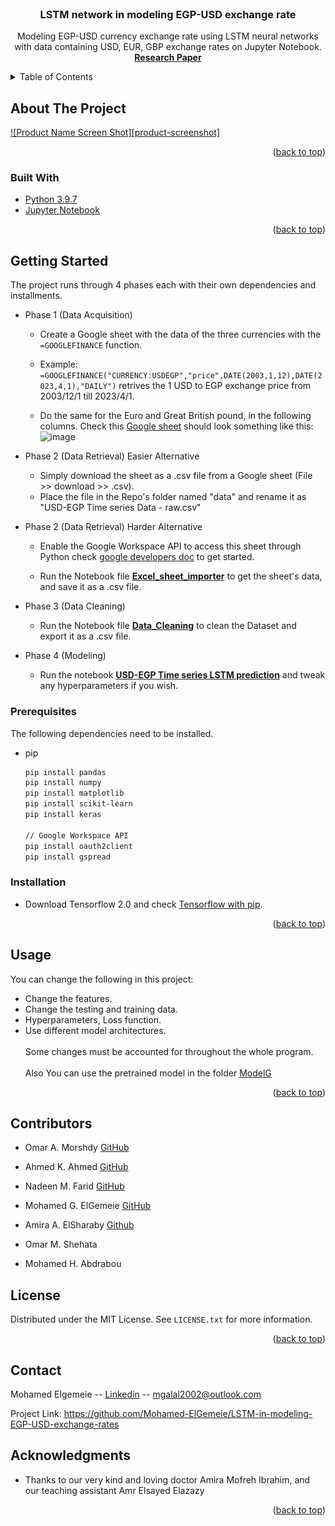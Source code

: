 <br />
<div align="center">
<h3 align="center">LSTM network in modeling EGP-USD exchange rate</h3>

  <p align="center">
    Modeling EGP-USD currency exchange rate using LSTM neural networks with data containing USD, EUR, GBP exchange rates on Jupyter Notebook.
    <br />
    <a href="https://github.com/Mohamed-ElGemeie/LSTM-in-modeling-EGP-USD-exchange-rates/blob/main/Research%20paper.pdf"><strong>
    Research Paper</strong></a>
  </p>
</div>



<details>
  <summary>Table of Contents</summary>
  <ol>
    <li>
      ![image](https://github.com/Mohamed-ElGemeie/LSTM-in-modeling-EGP-USD-exchange-rates/blob/main/assets/usd_pred_vs_usd.PNG?raw=true)
      <ul>
        <li><a href="#built-with">Built With</a></li>
      </ul>
    </li>
    <li>
      <a href="#getting-started">Getting Started</a>
      <ul>
        <li><a href="#prerequisites">Prerequisites</a></li>
        <li><a href="#installation">Installation</a></li>
      </ul>
    </li>
    <li><a href="#usage">Usage</a></li>
    <li><a href="#Contributors">Contributors</a></li>
    <li><a href="#license">License</a></li>
    <li><a href="#contact">Contact</a></li>
  </ol>
</details>



## About The Project

[![Product Name Screen Shot][product-screenshot]](https://example.com)


<p align="right">(<a href="#top">back to top</a>)</p>



### Built With

* [Python 3.9.7](https://www.python.org/downloads/release/python-397/)
* [Jupyter Notebook](https://jupyter.org/install)

<p align="right">(<a href="#top">back to top</a>)</p>



## Getting Started

The project runs through 4 phases each with their own dependencies and installments. 
<br>
- Phase 1 (Data Acquisition) 

    - Create a Google sheet with the data of the three currencies with the ```=GOOGLEFINANCE``` function.
    
    - Example: ```=GOOGLEFINANCE("CURRENCY:USDEGP","price",DATE(2003,1,12),DATE(2023,4,1),"DAILY")``` retrives the 1 USD to EGP exchange price from 2003/12/1 till 2023/4/1.
    
    - Do the same for the Euro and Great British pound, in the following columns. Check this [Google sheet](https://docs.google.com/spreadsheets/d/1gpDPDQSPgtsBQrfgfsSrwuzg1PQKyEZ589Go3H9nJ70/edit?usp=sharing) should look something like this: ![image]("https://github.com/Mohamed-ElGemeie/LSTM-in-modeling-EGP-USD-exchange-rates/blob/main/assets/Excel%20sheet%20example.PNG?raw=true") 

- Phase 2 (Data Retrieval) Easier Alternative
    - Simply download the sheet as a .csv file from a Google sheet (File >> download >> .csv).
    - Place the file in the Repo's folder named "data" and rename it as "USD-EGP Time series Data - raw.csv"
    
- Phase 2 (Data Retrieval) Harder Alternative

    - Enable the Google Workspace API to access this sheet through Python check [google developers doc](https://developers.google.com/sheets/api/quickstart/python) to get started.
    
    - Run the Notebook file [<b>Excel_sheet_importer</b>]() to get the sheet's data, and save it as a .csv file.
    
- Phase 3 (Data Cleaning)
    - Run the Notebook file [<b>Data_Cleaning</b>]() to clean the Dataset and export it as a .csv file.
- Phase 4 (Modeling)
    - Run the notebook [<b>USD-EGP Time series LSTM prediction</b>]() and tweak any hyperparameters if you wish.
    
    
### Prerequisites

The following dependencies need to be installed.
* pip
  ```sh
  pip install pandas
  pip install numpy
  pip install matplotlib
  pip install scikit-learn
  pip install keras
  
  // Google Workspace API
  pip install oauth2client
  pip install gspread

  ```
  

### Installation

* Download Tensorflow 2.0 and check [Tensorflow with pip](https://www.tensorflow.org/install/pip).


<p align="right">(<a href="#top">back to top</a>)</p>



## Usage
You can change the following in this project:
- Change the features.
- Change the testing and training data.
- Hyperparameters, Loss function.
- Use different model architectures.
<br><br>
Some changes must be accounted for throughout the whole program.
<br><br>
Also You can use the pretrained model in the folder [ModelG]()

<p align="right">(<a href="#top">back to top</a>)</p>




## Contributors

- Omar A. Morshdy [GitHub](https://github.com/Morshedy22)

- Ahmed K. Ahmed [GitHub](https://github.com/ahmed-shaapan)

- Nadeen M. Farid [GitHub](https://github.com/nadeenfarid)

- Mohamed G. ElGemeie [GitHub](https://github.com/Mohamed-ElGemeie) 

- Amira A. ElSharaby [Github](https://github.com/meroo12273)

- Omar M. Shehata []()

- Mohamed H. Abdrabou []()



## License

Distributed under the MIT License. See `LICENSE.txt` for more information.

<p align="right">(<a href="#top">back to top</a>)</p>



## Contact

Mohamed Elgemeie -- [Linkedin](https://www.linkedin.com/in/mohamed-elgemeie/) -- mgalal2002@outlook.com

Project Link: https://github.com/Mohamed-ElGemeie/LSTM-in-modeling-EGP-USD-exchange-rates




## Acknowledgments

* Thanks to our very kind and loving doctor Amira Mofreh Ibrahim, and our teaching assistant Amr Elsayed Elazazy

<p align="right">(<a href="#top">back to top</a>)</p>
